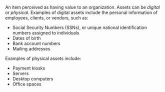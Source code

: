 An item perceived as having value to an organization. Assets can be *digital* or *physical*. Examples of digital assets include the personal information of employees, clients, or vendors, such as: 

- Social Security Numbers (SSNs), or unique national identification numbers assigned to individuals
- Dates of birth
- Bank account numbers
- Mailing addresses

Examples of physical assets include:

- Payment kiosks
- Servers
- Desktop computers
- Office spaces

